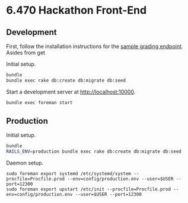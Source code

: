 # 6.470 Hackathon Front-End

## Development

First, follow the installation instructions for the
[sample grading endpoint](https://github.com/csail/mit6470-grader-sample).
Asides from get

Initial setup.

```bash
bundle
bundle exec rake db:create db:migrate db:seed
```

Start a development server at [http://localhost:10000](http://localhost:10000).

```bash
bundle exec foreman start
```

## Production

Initial setup.

```bash
bundle
RAILS_ENV=production bundle exec rake db:create db:migrate db:seed
```

Daemon setup.

```
sudo foreman export systemd /etc/systemd/system --procfile=Procfile.prod --env=config/production.env --user=$USER --port=12300
sudo foreman export upstart /etc/init --procfile=Procfile.prod --env=config/production.env --user=$USER --port=12300
```
